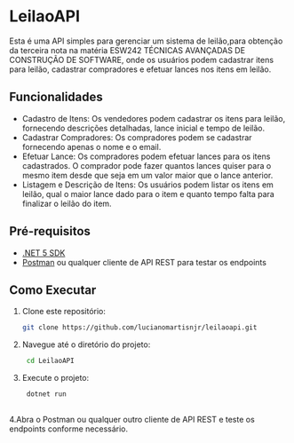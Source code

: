 # LeilaoAPI

Esta é uma API simples para gerenciar um sistema de leilão,para obtenção da terceira nota na matéria ESW242 TÉCNICAS AVANÇADAS DE CONSTRUÇÃO DE SOFTWARE, onde os usuários podem cadastrar itens para leilão, cadastrar compradores e efetuar lances nos itens em leilão.

## Funcionalidades

- Cadastro de Itens: Os vendedores podem cadastrar os itens para leilão, fornecendo descrições detalhadas, lance inicial e tempo de leilão.
- Cadastrar Compradores: Os compradores podem se cadastrar fornecendo apenas o nome e o email.
- Efetuar Lance: Os compradores podem efetuar lances para os itens cadastrados. O comprador pode fazer quantos lances quiser para o mesmo item desde que seja em um valor maior que o lance anterior.
- Listagem e Descrição de Itens: Os usuários podem listar os itens em leilão, qual o maior lance dado para o item e quanto tempo falta para finalizar o leilão do item.


## Pré-requisitos

- [.NET 5 SDK](https://dotnet.microsoft.com/download)
- [Postman](https://www.postman.com/downloads/) ou qualquer cliente de API REST para testar os endpoints

## Como Executar

1. Clone este repositório:

   ```bash
   git clone https://github.com/lucianomartisnjr/leilaoapi.git

2. Navegue até o diretório do projeto:
   
   ```bash
    cd LeilaoAPI
   
4. Execute o projeto:
   
   ```bash
    dotnet run
      
4.Abra o Postman ou qualquer outro cliente de API REST e teste os endpoints conforme necessário.
